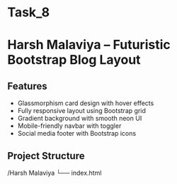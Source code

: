 # Task_8

# Harsh Malaviya – Futuristic Bootstrap Blog Layout

## Features

-  Glassmorphism card design with hover effects
-  Fully responsive layout using Bootstrap grid
-  Gradient background with smooth neon UI
-  Mobile-friendly navbar with toggler
-  Social media footer with Bootstrap icons

## Project Structure

/Harsh Malaviya
└── index.html
